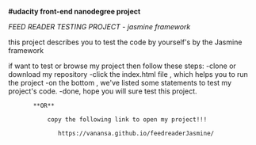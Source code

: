 **#udacity front-end nanodegree project**
  
   *FEED READER TESTING PROJECT - jasmine framework*
   
 this project describes you to test the code by yourself's by the Jasmine framework
 
 if want to test or browse my project then follow these steps:
  -clone or download my repository
  -click the index.html file , which helps you to run the project
  -on the bottom , we've listed some statements to test my project's code.
  -done, hope you will sure test this project.
  
           **OR**
           
               copy the following link to open my project!!!
 
                  https://vanansa.github.io/feedreaderJasmine/
